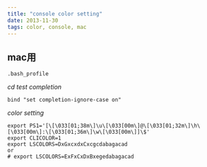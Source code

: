 ```yaml
---
title: "console color setting"
date: 2013-11-30
tags: color, console, mac
---
```



## mac用

`.bash_profile`


*cd test completion*

```
bind "set completion-ignore-case on"
```

*color setting*

```
export PS1='[\[\033[01;38m\]\u\[\033[00m\]@\[\033[01;32m\]\h\[\033[00m\]:\[\033[01;36m\]\w\[\033[00m\]]\$'
export CLICOLOR=1
export LSCOLORS=DxGxcxdxCxcgcdabagacad
or
# export LSCOLORS=ExFxCxDxBxegedabagacad

```